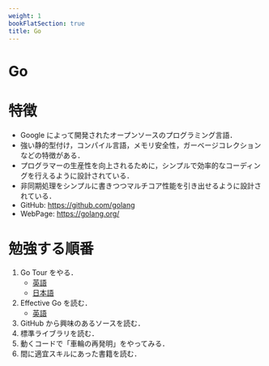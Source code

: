 ```yaml
---
weight: 1
bookFlatSection: true
title: Go
---
```


# Go

# 特徴
- Google によって開発されたオープンソースのプログラミング言語．
- 強い静的型付け，コンパイル言語，メモリ安全性，ガーベージコレクションなどの特徴がある．
- プログラマーの生産性を向上されるために，シンプルで効率的なコーディングを行えるように設計されている．
- 非同期処理をシンプルに書きつつマルチコア性能を引き出せるように設計されている．
- GitHub: https://github.com/golang
- WebPage: https://golang.org/

# 勉強する順番
1. Go Tour をやる．
    - [英語](https://tour.golang.org/list)
    - [日本語](https://go-tour-jp.appspot.com/list)
2. Effective Go を読む．
    - [英語](https://golang.org/doc/effective_go.html)
3. GitHub から興味のあるソースを読む．
4. 標準ライブラリを読む．
5. 動くコードで「車輪の再発明」をやってみる．
6. 間に適宜スキルにあった書籍を読む．
